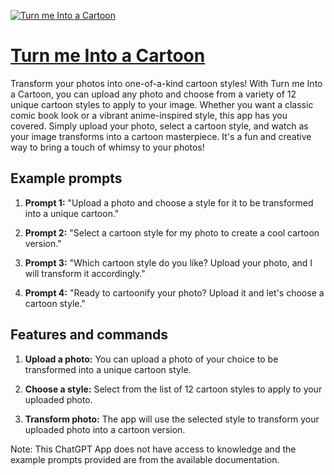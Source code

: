 [![Turn me Into a Cartoon](https://files.oaiusercontent.com/file-sD6QSEmIHDlqW6BpcC0XMd85?se=2123-10-18T14%3A33%3A22Z&sp=r&sv=2021-08-06&sr=b&rscc=max-age%3D31536000%2C%20immutable&rscd=attachment%3B%20filename%3Dd09021e3-707c-46dd-9a6e-420f0aaf05c4.png&sig=Qu%2BwBP1f0x3Wuslf%2B/KY4AQ5r%2BhB720MkMh5ZMcsi6k%3D)](https://chat.openai.com/g/g-i6Ix5qkIH-turn-me-into-a-cartoon)

# [Turn me Into a Cartoon](https://chat.openai.com/g/g-i6Ix5qkIH-turn-me-into-a-cartoon)

Transform your photos into one-of-a-kind cartoon styles! With Turn me Into a Cartoon, you can upload any photo and choose from a variety of 12 unique cartoon styles to apply to your image. Whether you want a classic comic book look or a vibrant anime-inspired style, this app has you covered. Simply upload your photo, select a cartoon style, and watch as your image transforms into a cartoon masterpiece. It's a fun and creative way to bring a touch of whimsy to your photos!

## Example prompts

1. **Prompt 1:** "Upload a photo and choose a style for it to be transformed into a unique cartoon."

2. **Prompt 2:** "Select a cartoon style for my photo to create a cool cartoon version."

3. **Prompt 3:** "Which cartoon style do you like? Upload your photo, and I will transform it accordingly."

4. **Prompt 4:** "Ready to cartoonify your photo? Upload it and let's choose a cartoon style."

## Features and commands

1. **Upload a photo:** You can upload a photo of your choice to be transformed into a unique cartoon style.

2. **Choose a style:** Select from the list of 12 cartoon styles to apply to your uploaded photo.

3. **Transform photo:** The app will use the selected style to transform your uploaded photo into a cartoon version.

Note: This ChatGPT App does not have access to knowledge and the example prompts provided are from the available documentation.